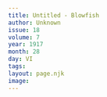```yaml
---
title: Untitled - Blowfish
author: Unknown
issue: 18
volume: 7
year: 1917
month: 28
day: VI
tags:
layout: page.njk
image:
---
```

